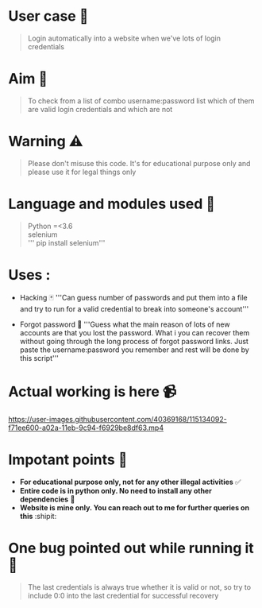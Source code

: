 # User case  📌
> Login automatically into a website when we've lots of login credentials

# Aim 🎯
> To check from a list of combo username:password list which of them are valid login credentials and which are not

# Warning ⚠️
> Please don't misuse this code. It's for educational purpose only and please use it for legal things only

# Language and modules used 🎨
> Python =<3.6  
> selenium  
  ''' pip install selenium'''

# Uses :
- Hacking 🃏
  '''Can guess number of passwords and put them into a file 
  and try to run for a valid credential to break into someone's 
  account'''
  
- Forgot password 🚩
  '''Guess what the main reason of lots of new accounts are that you lost the password. What i you can recover them without going through the long process of forgot password links. Just paste the username:password you remember and rest will be done by this script'''
    
# Actual working is here 📹
https://user-images.githubusercontent.com/40369168/115134092-f71ee600-a02a-11eb-9c94-f6929be8df63.mp4

# Impotant points 📝

- __For educational purpose only, not for any other illegal activities__ ✅
- __Entire code is in python only. No need to install any other dependencies__ 🐍
- __Website is mine only. You can reach out to me for further queries on this__ :shipit:

# One bug pointed out while running it 🐛

> The last credentials is always true whether it is valid or not, so try to include 0:0 into the last credential for successful recovery 
  

